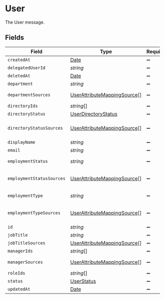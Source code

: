 # User

The User message.


## Fields

| Field                                                                                         | Type                                                                                          | Required                                                                                      | Description                                                                                   |
| --------------------------------------------------------------------------------------------- | --------------------------------------------------------------------------------------------- | --------------------------------------------------------------------------------------------- | --------------------------------------------------------------------------------------------- |
| `createdAt`                                                                                   | [Date](https://developer.mozilla.org/en-US/docs/Web/JavaScript/Reference/Global_Objects/Date) | :heavy_minus_sign:                                                                            | N/A                                                                                           |
| `delegatedUserId`                                                                             | *string*                                                                                      | :heavy_minus_sign:                                                                            | The delegatedUserId field.                                                                    |
| `deletedAt`                                                                                   | [Date](https://developer.mozilla.org/en-US/docs/Web/JavaScript/Reference/Global_Objects/Date) | :heavy_minus_sign:                                                                            | N/A                                                                                           |
| `department`                                                                                  | *string*                                                                                      | :heavy_minus_sign:                                                                            | The department field.                                                                         |
| `departmentSources`                                                                           | [UserAttributeMappingSource](../../models/shared/userattributemappingsource.md)[]             | :heavy_minus_sign:                                                                            | The departmentSources field.                                                                  |
| `directoryIds`                                                                                | *string*[]                                                                                    | :heavy_minus_sign:                                                                            | The directoryIds field.                                                                       |
| `directoryStatus`                                                                             | [UserDirectoryStatus](../../models/shared/userdirectorystatus.md)                             | :heavy_minus_sign:                                                                            | The directoryStatus field.                                                                    |
| `directoryStatusSources`                                                                      | [UserAttributeMappingSource](../../models/shared/userattributemappingsource.md)[]             | :heavy_minus_sign:                                                                            | The directoryStatusSources field.                                                             |
| `displayName`                                                                                 | *string*                                                                                      | :heavy_minus_sign:                                                                            | The displayName field.                                                                        |
| `email`                                                                                       | *string*                                                                                      | :heavy_minus_sign:                                                                            | The email field.                                                                              |
| `employmentStatus`                                                                            | *string*                                                                                      | :heavy_minus_sign:                                                                            | The employmentStatus field.                                                                   |
| `employmentStatusSources`                                                                     | [UserAttributeMappingSource](../../models/shared/userattributemappingsource.md)[]             | :heavy_minus_sign:                                                                            | The employmentStatusSources field.                                                            |
| `employmentType`                                                                              | *string*                                                                                      | :heavy_minus_sign:                                                                            | The employmentType field.                                                                     |
| `employmentTypeSources`                                                                       | [UserAttributeMappingSource](../../models/shared/userattributemappingsource.md)[]             | :heavy_minus_sign:                                                                            | The employmentTypeSources field.                                                              |
| `id`                                                                                          | *string*                                                                                      | :heavy_minus_sign:                                                                            | The id field.                                                                                 |
| `jobTitle`                                                                                    | *string*                                                                                      | :heavy_minus_sign:                                                                            | The jobTitle field.                                                                           |
| `jobTitleSources`                                                                             | [UserAttributeMappingSource](../../models/shared/userattributemappingsource.md)[]             | :heavy_minus_sign:                                                                            | The jobTitleSources field.                                                                    |
| `managerIds`                                                                                  | *string*[]                                                                                    | :heavy_minus_sign:                                                                            | The managerIds field.                                                                         |
| `managerSources`                                                                              | [UserAttributeMappingSource](../../models/shared/userattributemappingsource.md)[]             | :heavy_minus_sign:                                                                            | The managerSources field.                                                                     |
| `roleIds`                                                                                     | *string*[]                                                                                    | :heavy_minus_sign:                                                                            | The roleIds field.                                                                            |
| `status`                                                                                      | [UserStatus](../../models/shared/userstatus.md)                                               | :heavy_minus_sign:                                                                            | The status field.                                                                             |
| `updatedAt`                                                                                   | [Date](https://developer.mozilla.org/en-US/docs/Web/JavaScript/Reference/Global_Objects/Date) | :heavy_minus_sign:                                                                            | N/A                                                                                           |